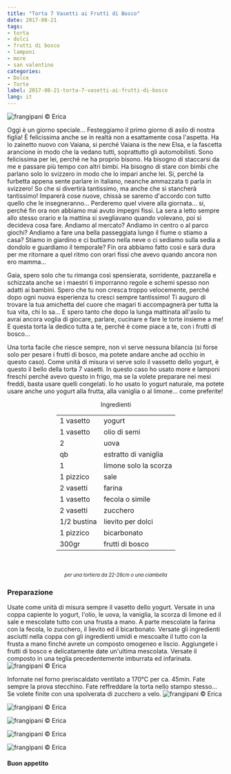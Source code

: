 ```yaml
---
title: "Torta 7 Vasetti ai Frutti di Bosco"
date: 2017-08-21
tags:
- torta
- dolci
- frutti di bosco 
- lamponi 
- more 
- san valentino
categories:
- Dolce
- Torte 
label: 2017-08-21-torta-7-vasetti-ai-frutti-di-bosco
lang: it 
---
```

![](header.jpg "frangipani © Erica")

Oggi è un giorno speciale... Festeggiamo il primo giorno di asilo di nostra figlia! È felicissima anche se in realtà non a esattamente cosa l'aspetta. Ha lo zainetto nuovo con Vaiana, si perché Vaiana is the new Elsa, e la fascetta arancione in modo che la vedano tutti, soprattutto gli automobilisti. Sono felicissima per lei, perché ne ha proprio bisono. Ha bisogno di staccarsi da me e passare più tempo con altri bimbi. Ha bisogno di stare con bimbi che parlano solo lo svizzero in modo che lo impari anche lei. Si, perché la furbetta appena sente parlare in italiano, neanche ammazzata ti parla in svizzero! So che si divertirà tantissimo, ma anche che si stancherà tantissimo! Imparerà cose nuove, chissà se saremo d'accordo con tutto quello che le insegneranno... Perderemo quel vivere alla giornata... si, perché fin ora non abbiamo mai avuto impegni fissi. La sera a letto sempre allo stesso orario e la mattina si svegliavano quando volevano, poi si decideva cosa fare. Andiamo al mercato? Andiamo in centro o al parco giochi? Andiamo a fare una bella passeggiata lungo il fiume o stiamo a casa? Stiamo in giardino e ci buttiamo nella neve o ci sediamo sulla sedia a dondolo e guardiamo il temporale? Fin ora abbiamo fatto così e sarà dura per me ritornare a quel ritmo con orari fissi che avevo quando ancora non ero mamma... 

Gaia, spero solo che tu rimanga così spensierata, sorridente, pazzarella e schizzata anche se i maestri ti imporranno regole e schemi spesso non adatti ai bambini. Spero che tu non cresca troppo velocemente, perché dopo ogni nuova esperienza tu cresci sempre tantissimo! Ti auguro di trovare la tua amichetta del cuore che magari ti accompagnerà per tutta la tua vita, chi lo sa... E spero tanto che dopo la lunga mattinata all'asilo tu avrai ancora voglia di giocare, parlare, cucinare e fare le torte insieme a me! E questa torta la dedico tutta a te, perché è come piace a te, con i frutti di bosco... 

Una torta facile che riesce sempre, non vi serve nessuna bilancia (si forse solo per pesare i frutti di bosco, ma potete andare anche ad occhio in questo caso). Come unità di misura vi serve solo il vassetto dello yogurt, è questo il bello della torta 7 vasetti. In questo caso ho usato more e lamponi freschi perché avevo questo in frigo, ma se la volete preparare nei mesi freddi, basta usare quelli congelati. Io ho usato lo yogurt naturale, ma potete usare anche uno yogurt alla frutta, alla vaniglia o al limone... come preferite!

<div id="wrapper" style="text-align: center">
  <div id="yourdiv" style="display: inline-block;">
    <div class="ingredients">
      <div class="ingredients-title">Ingredienti</div>
      <table>
        <tbody>
          </tr>
          <tr>
            <td>1 vasetto</td>
            <td>yogurt</td>
          </tr>
          <tr>
            <td>1 vasetto</td>
            <td>olio di semi</td>
          </tr>
          <tr>
            <td>2</td>
            <td>uova</td>
          </tr>
          <tr>
            <td>qb</td>
            <td>estratto di vaniglia</td>
          </tr>
          <tr>
            <td>1</td>
            <td>limone solo la scorza</td>
          </tr>
          <tr>
            <td>1 pizzico</td>
            <td>sale</td>
          </tr>
          <tr>
            <td>2 vasetti</td>
            <td>farina</td>
           </tr>
          <tr>
            <td>1 vasetto</td>
            <td>fecola o simile</td>
          </tr>
          <tr>
            <td>2 vasetti</td>
            <td>zucchero</td>
          </tr>
          <tr>
            <td>1/2 bustina</td>
            <td>lievito per dolci</td>
          </tr>
          <tr>
            <td>1 pizzico</td>
            <td>bicarbonato</td>
          </tr>
          <tr>
            <td>300gr</td>
            <td>frutti di bosco</td>
          </tr>
        </tbody>
      </table>
      <br></br>
      <i class="pull-right" style="font-size: 80%;">per una tortiera da 22-26cm o una ciambella</i>
    </div>
  </div>
</div>


<h3>
  <font color="grey">
    <i class="fa-solid fa-gears"></i>
  </font> Preparazione
</h3>

Usate come unità di misura sempre il vasetto dello yogurt. Versate in una coppa capiente lo yogurt, l'olio, le uova, la vaniglia, la scorza di limone ed il sale e mescolate tutto con una frusta a mano. A parte mescolate la farina con la fecola, lo zucchero, il lievito ed il bicarbonato. Versate gli ingredienti asciutti nella coppa con gli ingredienti umidi e mescoalte il tutto con la frusta a mano finché avrete un composto omogeneo e liscio. Aggiungete i frutti di bosco e delicatamente date un'ultima mescolata. Versate il composto in una teglia precedentemente imburrata ed infarinata.
![](teglia.jpg "frangipani © Erica")

Infornate nel forno preriscaldato ventilato a 170°C per ca. 45min. Fate sempre la prova stecchino. Fate reffreddare la torta nello stampo stesso... Se volete finite con una spolverata di zucchero a velo.
![](risultato1.jpg "frangipani © Erica")

![](risultato2.jpg "frangipani © Erica")

![](risultato3.jpg "frangipani © Erica")

![](risultato4.jpg "frangipani © Erica")

![](risultato5.jpg "frangipani © Erica")

<h4>Buon appetito
  <font color="red">
    <i class="fa-regular fa-face-smile"></i>
  </font>
</h4>